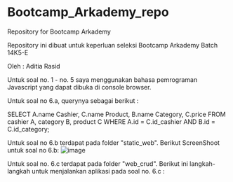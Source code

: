 # Bootcamp_Arkademy_repo
Repository for Bootcamp Arkademy

Repository ini dibuat untuk keperluan seleksi Bootcamp Arkademy Batch 14K5-E

Oleh : Aditia Rasid

Untuk soal no. 1 - no. 5 saya menggunakan bahasa pemrograman Javascript yang dapat dibuka di console browser.

Untuk soal no 6.a, querynya sebagai berikut :

SELECT A.name Cashier, C.name Product, B.name Category, C.price FROM cashier A, category B, product C
WHERE A.id = C.id_cashier AND B.id = C.id_category;

Untuk soal no 6.b terdapat pada folder "static_web".
Berikut ScreenShoot untuk soal no 6.b:
![image](https://user-images.githubusercontent.com/60288277/73120020-d8eb4700-3f9b-11ea-8667-471f289cede7.png)

Untuk soal no. 6.c terdapat pada folder "web_crud".
Berikut ini langkah-langkah untuk menjalankan aplikasi pada soal no. 6.c :

